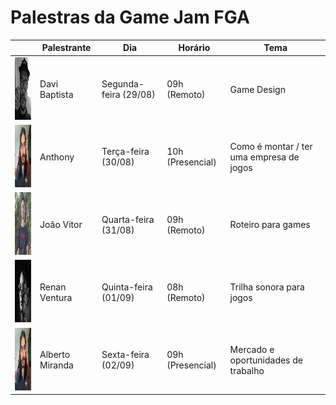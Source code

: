 # Palestras da Game Jam FGA 

|  | Palestrante | Dia | Horário | Tema |
| - | ----------- | --- | ------- | ---- |
| <img src="./assets/DaviBaptista.jpg" width="100" height = "100"> | Davi Baptista | Segunda-feira (29/08) | 09h (Remoto) | Game Design |
| <img src="./assets/AlbertoMiranda.png" width="100" height = "100"> | Anthony | Terça-feira (30/08) | 10h (Presencial) | Como é montar / ter uma empresa de jogos |
| <img src="./assets/joaovitor.jpg" width="100" height = "100"> | João Vitor | Quarta-feira (31/08) | 09h (Remoto) | Roteiro para games |
| <img src="./assets/RenanVentura.jpg" width="100" height = "100"> | Renan Ventura | Quinta-feira (01/09) | 08h (Remoto) | Trilha sonora para jogos |
| <img src="./assets/AlbertoMiranda.png" width="100" height = "100"> | Alberto Miranda | Sexta-feira (02/09) | 09h (Presencial) | Mercado e oportunidades de trabalho |
